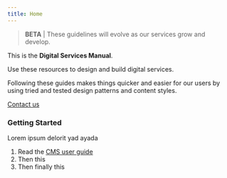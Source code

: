 ```yaml
---
title: Home
---
```


> **BETA** &#124; These guidelines will evolve as our services grow and develop.


This is the **Digital Services Manual**.

Use these resources to design and build digital services.

Following these guides makes things quicker and easier for our users by using tried and tested design patterns and content styles.

[Contact us](mailto:web@leics.gov.uk)

### Getting Started

Lorem ipsum delorit yad ayada

1.  Read the [CMS user guide](/cms-guide/purpose)
2.  Then this
3.  Then finally this
